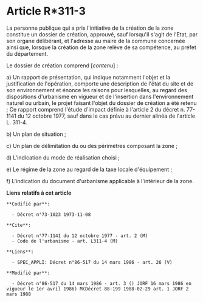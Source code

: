 # Article R*311-3

La personne publique qui a pris l'initiative de la création de la zone constitue un dossier de création, approuvé, sauf
lorsqu'il s'agit de l'Etat, par son organe délibérant, et l'adresse au maire de la commune concernée ainsi que, lorsque la
création de la zone relève de sa compétence, au préfet du département. 

Le dossier de création comprend [*contenu*] :

a) Un rapport de présentation, qui indique notamment l'objet et la justification de l'opération, comporte une description de
l'état du site et de son environnement et énonce les raisons pour lesquelles, au regard des dispositions d'urbanisme en
vigueur et de l'insertion dans l'environnement naturel ou urbain, le projet faisant l'objet du dossier de création a été
retenu ; Ce rapport comprend l'étude d'impact définie à l'article 2 du décret n. 77-1141 du 12 octobre 1977, sauf dans le cas
prévu au dernier alinéa de l'article L. 311-4. 

b) Un plan de situation ; 

c) Un plan de délimitation du ou des périmètres composant la zone  ;

d) L'indication du mode de réalisation choisi ; 

e) Le régime de la zone au regard de la taxe locale d'équipement ; 

f) L'indication du document d'urbanisme applicable à l'intérieur de la zone.

**Liens relatifs à cet article**

	**Codifié par**:

	  - Décret n°73-1023 1973-11-08

	**Cite**:

	  - Décret n°77-1141 du 12 octobre 1977 - art. 2 (M)
	  - Code de l'urbanisme - art. L311-4 (M)

	**Liens**:

	  - SPEC_APPLI: Décret n°86-517 du 14 mars 1986 - art. 26 (V)

	**Modifié par**:

	  - Décret n°86-517 du 14 mars 1986 - art. 3 () JORF 16 mars 1986 en vigueur le 1er avril 1986) M(Décret 88-199 1988-02-29 art. 1 JORF 2 mars 1988
